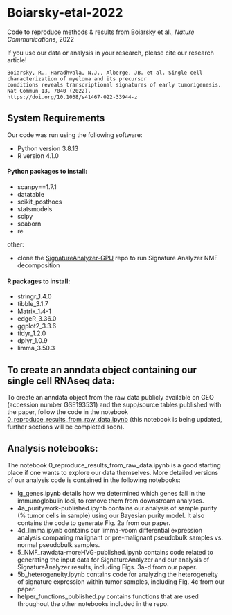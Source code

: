 # Boiarsky-etal-2022
Code to reproduce methods &amp; results from Boiarsky et al., _Nature Communications_, 2022

If you use our data or analysis in your research, please cite our research article!
```
Boiarsky, R., Haradhvala, N.J., Alberge, JB. et al. Single cell characterization of myeloma and its precursor 
conditions reveals transcriptional signatures of early tumorigenesis. Nat Commun 13, 7040 (2022). 
https://doi.org/10.1038/s41467-022-33944-z
```

## System Requirements
Our code was run using the following software:
- Python version 3.8.13
- R version 4.1.0

#### Python packages to install:
- scanpy==1.7.1
- datatable
- scikit_posthocs
- statsmodels
- scipy
- seaborn
- re

other:
- clone the [SignatureAnalyzer-GPU](https://github.com/broadinstitute/SignatureAnalyzer-GPU) repo to run Signature Analyzer NMF decomposition

#### R packages to install:
- stringr_1.4.0 
- tibble_3.1.7  
- Matrix_1.4-1  
- edgeR_3.36.0  
- ggplot2_3.3.6
- tidyr_1.2.0   
- dplyr_1.0.9   
- limma_3.50.3

## To create an anndata object containing our single cell RNAseq data:
To create an anndata object from the raw data publicly available on GEO (accession number GSE193531) and the supp/source tables published with the paper, follow the code in the notebook [0_reproduce_results_from_raw_data.ipynb](https://github.com/getzlab/Boiarsky-etal-2022/blob/master/0_reproduce_results_from_raw_data.ipynb) (this notebook is being updated, further sections will be completed soon).

## Analysis notebooks:
The notebook 0_reproduce_results_from_raw_data.ipynb is a good starting place if one wants to explore our data themselves. More detailed versions of our analysis code is contained in the following notebooks:
- Ig_genes.ipynb details how we determined which genes fall in the immunoglobulin loci, to remove them from downstream analyses.
- 4a_puritywork-published.ipynb contains our analysis of sample purity (% tumor cells in sample) using our Bayesian purity model. It also contains the code to generate Fig. 2a from our paper. 
- 4d_limma.ipynb contains our limma-voom differential expression analysis comparing malignant or pre-malignant pseudobulk samples vs. normal pseudobulk samples.
- 5_NMF_rawdata-moreHVG-published.ipynb contains code related to generating the input data for SignatureAnalyzer and our analysis of SignatureAnalyzer results, including Figs. 3a-d from our paper.
- 5b_heterogeneity.ipynb contains code for analyzing the heterogeneity of signature expression within tumor samples, including Fig. 4c from our paper.
- helper_functions_published.py contains functions that are used throughout the other notebooks included in the repo.
